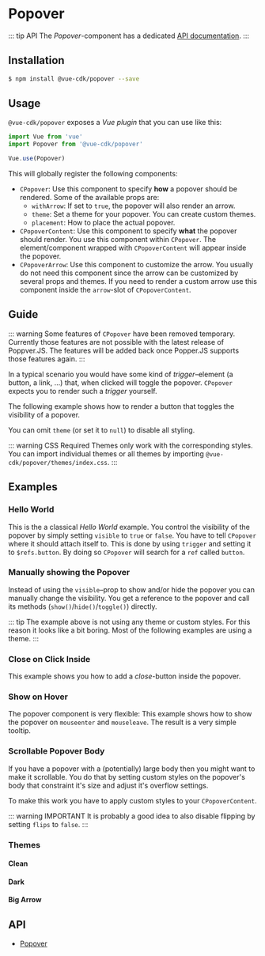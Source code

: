 # Popover

::: tip API
The *Popover*-component has a dedicated [API documentation](./../../api/popover).
:::

## Installation
``` sh
$ npm install @vue-cdk/popover --save
```

## Usage
`@vue-cdk/popover` exposes a *Vue plugin* that you can use like this:

``` js
import Vue from 'vue'
import Popover from '@vue-cdk/popover'

Vue.use(Popover)
```

This will globally register the following components:
- `CPopover`: Use this component to specify **how** a popover should be rendered. Some of the available props are:
  - `withArrow`: If set to `true`, the popover will also render an arrow.
  - `theme`: Set a theme for your popover. You can create custom themes.
  - `placement`: How to place the actual popover.
- `CPopoverContent`: Use this component to specify **what** the popover should render. You use this component within `CPopover`. The element/component wrapped with `CPopoverContent` will appear inside the popover.
- `CPopoverArrow`: Use this component to customize the arrow. You usually do not need this component since the arrow can be customized by several props and themes. If you need to render a custom arrow use this component inside the `arrow`-slot of `CPopoverContent`.

## Guide

::: warning
Some features of `CPopover` have been removed temporary. Currently those features are not possible with the latest release of Poppver.JS. The features will be added back once Popper.JS supports those features again.
:::

In a typical scenario you would have some kind of *trigger*–element (a button, a link, …) that, when clicked will toggle the popover. `CPopover` expects you to render such a *trigger* yourself.

The following example shows how to render a button that toggles the visibility of a popover.

<Demo for="popover/prop" />

You can omit `theme` (or set it to `null`) to disable all styling.

::: warning CSS Required
Themes only work with the corresponding styles. You can import individual themes or all themes by importing `@vue-cdk/popover/themes/index.css`.
:::

## Examples

### Hello World

This is the a classical *Hello World* example. You control the visibility of the popover by simply setting `visible` to `true` or `false`. You have to tell `CPopover` where it should attach itself to. This is done by using `trigger` and setting it to `$refs.button`. By doing so `CPopover` will search for a `ref` called `button`.

<Demo for="popover/prop" />


### Manually showing the Popover
Instead of using the `visible`–prop to show and/or hide the popover you can manually change the visibility. You get a reference to the popover and call its methods (`show()`/`hide()`/`toggle()`) directly.

<Demo for="popover/hello-world" />

::: tip
The example above is not using any theme or custom styles. For this reason it looks like a bit boring. Most of the following examples are using a theme.
:::

### Close on Click Inside

This example shows you how to add a *close*-button inside the popover.

<Demo for="popover/click-inside" />

### Show on Hover

The popover component is very flexible: This example shows how to show the popover on `mouseenter` and `mouseleave`. The result is a very simple tooltip.

<Demo for="popover/custom-trigger" />

### Scrollable Popover Body

If you have a popover with a (potentially) large body then you might want to make it scrollable. You do that by setting custom styles on the popover's body that constraint it's size and adjust it's overflow settings.

To make this work you have to apply custom styles to your `CPopoverContent`.

::: warning IMPORTANT
It is probably a good idea to also disable flipping by setting `flips` to `false`.
:::

<Demo for="popover/scrollable-body" />

### Themes

#### Clean
<Demo for="popover/theme/clean" />

#### Dark
<Demo for="popover/theme/dark" />

#### Big Arrow
<Demo for="popover/theme/big-arrow" />

## API
- [Popover](./../../api/popover)
